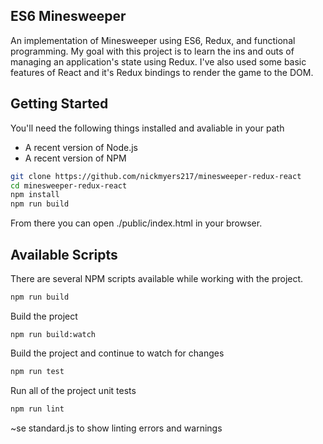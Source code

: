 ## ES6 Minesweeper

An implementation of Minesweeper using ES6, Redux, and functional programming. My goal with this project is to learn the ins and outs of managing an application's state using Redux. I've also used some basic features of React and it's Redux bindings to render the game to the DOM.

## Getting Started
You'll need the following things installed and avaliable in your path
- A recent version of Node.js
- A recent version of NPM

```bash
git clone https://github.com/nickmyers217/minesweeper-redux-react
cd minesweeper-redux-react
npm install
npm run build
```

From there you can open ./public/index.html in your browser.

## Available Scripts
There are several NPM scripts available while working with the project.

```bash
npm run build
```
Build the project

```
npm run build:watch
```
Build the project and continue to watch for changes

```bash
npm run test
```
Run all of the project unit tests

```bash
npm run lint
```
~se standard.js to show linting errors and warnings
